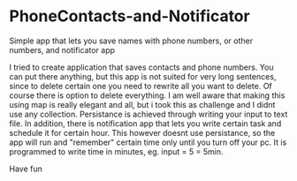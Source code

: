 # PhoneContacts-and-Notificator
Simple app that lets you save names with phone numbers, or other numbers, and notificator app

I tried to create application that saves contacts and phone numbers. 
You can put there anything, but this app is not suited for very long sentences, since to delete certain one you need to rewrite all you want to delete.
Of course there is option to delete everything.
I am well aware that making this using map is really elegant and all, but i took this as challenge and I didnt use any collection.
Persistance is achieved through writing your input to text file.
In addition, there is notification app that lets you write certain task and schedule it for certain hour. This however doesnt use persistance,
so the app will run and "remember" certain time only until you turn off your pc. It is programmed to write time in minutes, eg. input = 5 = 5min.

Have fun
